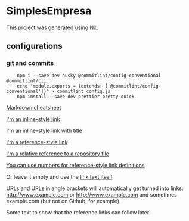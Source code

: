 # SimplesEmpresa

This project was generated using [Nx](https://nx.dev).

## configurations

### git and commits
```
    npm i --save-dev husky @commitlint/config-conventional @commitlint/cli
    echo "module.exports = {extends: ['@commitlint/config-conventional']}" > commitlint.config.js
    npm install --save-dev prettier pretty-quick
```
[Markdown cheatsheet](https://github.com/adam-p/markdown-here/wiki/Markdown-Cheatsheet)

[I'm an inline-style link](https://www.google.com)

[I'm an inline-style link with title](https://www.google.com "Google's Homepage")

[I'm a reference-style link][Arbitrary case-insensitive reference text]

[I'm a relative reference to a repository file](../blob/master/LICENSE)

[You can use numbers for reference-style link definitions][1]

Or leave it empty and use the [link text itself].

URLs and URLs in angle brackets will automatically get turned into links. 
http://www.example.com or <http://www.example.com> and sometimes 
example.com (but not on Github, for example).

Some text to show that the reference links can follow later.

[arbitrary case-insensitive reference text]: https://www.mozilla.org
[1]: http://slashdot.org
[link text itself]: http://www.reddit.com